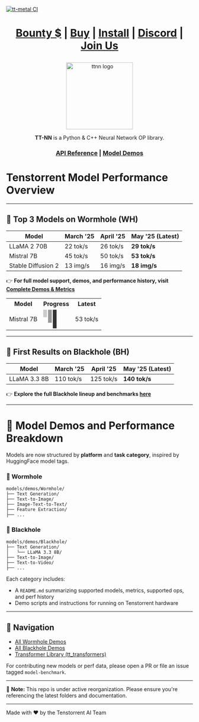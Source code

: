 [![tt-metal CI](https://github.com/tenstorrent/tt-metal/actions/workflows/all-post-commit-workflows.yaml/badge.svg)](https://github.com/tenstorrent/tt-metal/actions/workflows/all-post-commit-workflows.yaml)

<div align="center">

<h1>

[Bounty $](https://github.com/tenstorrent/tt-metal/issues?q=is%3Aissue%20state%3Aopen%20label%3Abounty) | [Buy](https://tenstorrent.com/cards/) | [Install](./INSTALLING.md) | [Discord](https://discord.gg/tvhGzHQwaj) | [Join Us](https://boards.greenhouse.io/tenstorrent/jobs/4155609007)

</h1>

<img src="https://github.com/user-attachments/assets/a67452e7-e310-4c90-9a0c-a823efb20c74" alt="ttnn logo" height="180"/>

**TT-NN** is a Python & C++ Neural Network OP library.

<h3>

[API Reference](https://docs.tenstorrent.com/tt-metal/latest/ttnn/index.html) | [Model Demos](./models/demos/)

</h3>

</div>

# Tenstorrent Model Performance Overview

---

## 🚀 Top 3 Models on **Wormhole** (WH)

| Model          | March '25 | April '25 | May '25 (Latest) |
|----------------|-----------|-----------|------------------|
| LLaMA 2 70B    | 22 tok/s  | 26 tok/s  | **29 tok/s**     |
| Mistral 7B     | 45 tok/s  | 50 tok/s  | **53 tok/s**     |
| Stable Diffusion 2 | 13 img/s | 16 img/s | **18 img/s**     |

👉 **For full model support, demos, and performance history, visit [Complete Demos & Metrics](./models/demos)**

<table>
  <tr>
    <th>Model</th>
    <th>Progress</th>
    <th>Latest</th>
  </tr>
  <tr>
    <td>Mistral 7B</td>
    <td>
      <div style="display:flex;gap:3px;">
        <div style="width:10px;height:20px;background:#ccc;"></div>
        <div style="width:10px;height:35px;background:#999;"></div>
        <div style="width:10px;height:50px;background:#333;"></div>
      </div>
    </td>
    <td>53 tok/s</td>
  </tr>
</table>

---

## 🧠 First Results on **Blackhole** (BH)

| Model            | March '25 | April '25 | May '25 (Latest) |
|------------------|-----------|-----------|------------------|
| LLaMA 3.3 8B     | 110 tok/s | 125 tok/s | **140 tok/s**    |

👉 **Explore the full Blackhole lineup and benchmarks [here](./models/demos/Blackhole)**

---

# 📂 Model Demos and Performance Breakdown

Models are now structured by **platform** and **task category**, inspired by HuggingFace model tags.

### 🔹 Wormhole

```
models/demos/Wormhole/
├── Text Generation/
├── Text-to-Image/
├── Image-Text-to-Text/
├── Feature Extraction/
├── ...
```

### 🔹 Blackhole

```
models/demos/Blackhole/
├── Text Generation/
│   └── LLaMA 3.3 8B/
├── Text-to-Image/
├── Text-to-Video/
├── ...
```

Each category includes:
- A `README.md` summarizing supported models, metrics, supported ops, and perf history
- Demo scripts and instructions for running on Tenstorrent hardware

---

## 🧭 Navigation

- [All Wormhole Demos](./models/demos/Wormhole)
- [All Blackhole Demos](./models/demos/Blackhole)
- [Transformer Library (tt_transformers)](./models/tt_transformers)

For contributing new models or perf data, please open a PR or file an issue tagged `model-benchmark`.

---

🔔 **Note:** This repo is under active reorganization. Please ensure you're referencing the latest folders and documentation.

---

Made with ❤️ by the Tenstorrent AI Team
